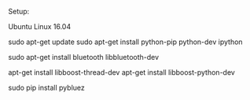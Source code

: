 Setup:

Ubuntu Linux 16.04

sudo apt-get update
sudo apt-get install python-pip python-dev ipython

sudo apt-get install bluetooth libbluetooth-dev

apt-get install libboost-thread-dev
apt-get install libboost-python-dev

sudo pip install pybluez
